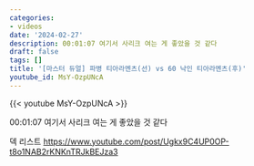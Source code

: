 ```yaml
---
categories:
- videos
date: '2024-02-27'
description: 00:01:07 여기서 사리크 여는 게 좋았을 것 같다
draft: false
tags: []
title: '[마스터 듀얼] 파병 티아라멘츠(선) vs 60 낙인 티아라멘츠(후)'
youtube_id: MsY-OzpUNcA
---
```



{{< youtube MsY-OzpUNcA >}}

00:01:07 여기서 사리크 여는 게 좋았을 것 같다

덱 리스트
https://www.youtube.com/post/Ugkx9C4UP0OP-t8o1NAB2rKNKnTRJkBEJza3